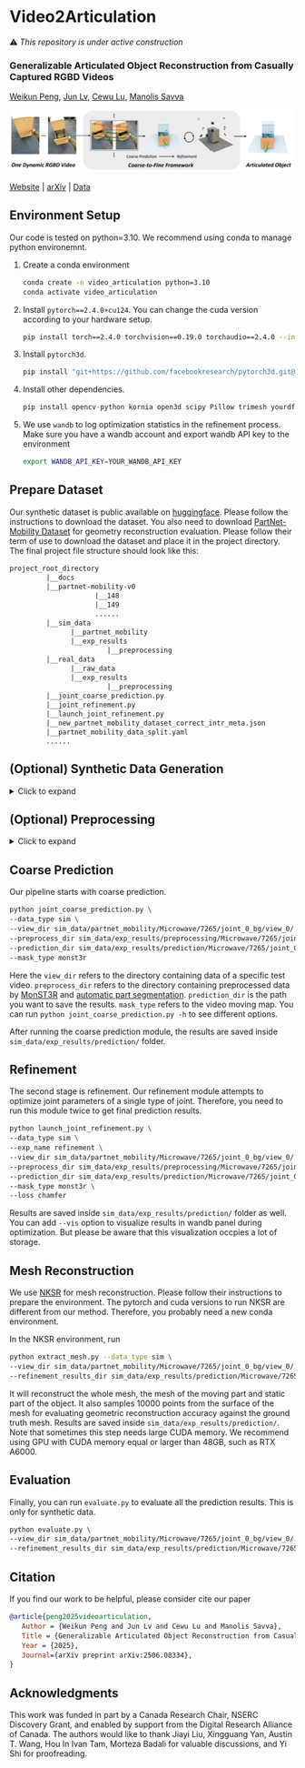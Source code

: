 # Video2Articulation

:warning: *This repository is under active construction*

### Generalizable Articulated Object Reconstruction from Casually Captured RGBD Videos
[Weikun Peng](https://www.linkedin.com/in/weikun-peng-7731281b4/), [Jun Lv](https://lyuj1998.github.io/), [Cewu Lu](https://www.mvig.org/), [Manolis Savva](https://msavva.github.io/)

![teaser](./docs/static/images/teaser.png)

[Website](https://3dlg-hcvc.github.io/video2articulation/) | [arXiv](https://arxiv.org/abs/2506.08334) | [Data](https://huggingface.co/datasets/3dlg-hcvc/video2articulation)

## Environment Setup
Our code is tested on python=3.10. We recommend using conda to manage python environemnt.

1. Create a conda environment
   ```bash
   conda create -n video_articulation python=3.10
   conda activate video_articulation
   ```
2. Install `pytorch==2.4.0+cu124`. You can change the cuda version according to your hardware setup.
   ```bash
   pip install torch==2.4.0 torchvision==0.19.0 torchaudio==2.4.0 --index-url https://download.pytorch.org/whl/cu124
   ```
3. Install `pytorch3d`.
   ```bash
   pip install "git+https://github.com/facebookresearch/pytorch3d.git@stable"
   ```
4. Install other dependencies.
   ```python
   pip install opencv-python kornia open3d scipy Pillow trimesh yourdfpy wandb
   ```
5. We use `wandb` to log optimization statistics in the refinement process. Make sure you have a wandb account and export wandb API key to the environment
   ```bash
   export WANDB_API_KEY=YOUR_WANDB_API_KEY
   ```

## Prepare Dataset
Our synthetic dataset is public available on [huggingface](https://huggingface.co/datasets/3dlg-hcvc/video2articulation). Please follow the instructions to download the dataset. You also need to download [PartNet-Mobility Dataset](https://sapien.ucsd.edu/downloads) for geometry reconstruction evaluation. Please follow their term of use to download the dataset and place it in the project directory. The final project file structure should look like this:
```
project_root_directory
         |__docs
         |__partnet-mobility-v0
                     |__148
                     |__149
                     ......
         |__sim_data
               |__partnet_mobility
               |__exp_results
                        |__preprocessing
         |__real_data
               |__raw_data
               |__exp_results
                        |__preprocessing
         |__joint_coarse_prediction.py
         |__joint_refinement.py
         |__launch_joint_refinement.py
         |__new_partnet_mobility_dataset_correct_intr_meta.json
         |__partnet_mobility_data_split.yaml
         ......
```

## (Optional) Synthetic Data Generation
<details>
<summary> Click to expand</summary>

We also provide the template for generating synthetic dataset. Note that not all synthetic data in our dataset are generated with exactly the same script and same parameters.
```bash
python render_interaction_sim.py
```

</details>

## (Optional) Preprocessing
<details>
<summary>Click to expand</summary>

This step will compute the video moving map with [MonST3R](https://github.com/Junyi42/monst3r) and video part segmentation with [automatic part segmentation](https://github.com/willipwk/AutoSeg-SAM2). For real data, we also scale the depth map with [PromptDA](https://github.com/DepthAnything/PromptDA) and mask out hands from the interaction video with [Grounded-SAM-2](https://github.com/IDEA-Research/Grounded-SAM-2). It's a computational intensive work to process all the test videos in our synthetic dataset. Therefore, you can download the preprocessed data on [huggingface](https://huggingface.co/datasets/3dlg-hcvc/video2articulation) to skip this step. Otherwise, please continue.

1. Update submodules
   ```bash
   git submodule init
   git submodule update
   ```

2. Compute video moving map with [MonST3R](https://github.com/Junyi42/monst3r)
   Follow the instruction in `monst3r` to prepare the environment. Inside the `monst3r` directory, run
   ```bash
   python demo.py \
   --input ../sim_data/partnet_mobility/Microwave/7265/joint_0_bg/view_0/sample_rgb/ \
   --output_dir ../sim_data/exp_results/preprocessing/Microwave/7265/joint_0_bg/view_0/ \
   --seq_name monst3r \
   --motion_mask_thresh 0.35
   ```
   You can change the `motion_mask_thresh` number to see different video moving map segmentation results. In our paper, we use 0.35.

3. Compute video part segmentation with [automatic part segmentation](https://github.com/willipwk/AutoSeg-SAM2)

   Follow the instruction in `AutoSeg-SAM2` to prepare the environment. Inside the `AutoSeg-SAM2` directory, run
   ```bash
   python auto-mask-batch.py \
   --video_path ../sim_data/partnet_mobility/Microwave/7265/joint_0_bg/view_0/rgb_reverse \
   --output_dir ../sim_data/exp_results/preprocessing/Microwave/7265/joint_0_bg/view_0/video_segment_reverse \
   --batch_size 10 \
   --detect_stride 5 \
   --level small \
   --pred_iou_thresh 0.9 \
   --stability_score_thresh 0.95 \
   ```
   Results are saved inside `{--output_dir}`.
   You can also visualize the results for debug purpose.
   ```bash
   python visulization.py \
   --video_path ../sim_data/partnet_mobility/Microwave/7265/joint_0_bg/view_0/rgb_reverse \
   --output_dir ../sim_data/exp_results/preprocessing/Microwave/7265/joint_0_bg/view_0/
   --level small
   ```

4. **Real Data Only**. Scale up original depth maps with [PromptDA](https://github.com/DepthAnything/PromptDA). In our paper, we use iPhone 12 pro to capture real data. The original depth map is in 192 $\times$ 256, which is a very low resolution. Naively scale up the depth map via bilinear interpolation will produce noisy depth map. Therefore, we leverage PromptDA to scale up the depth map with relatively high quality. Inside the `PromptDA/` directory, run
   ```bash
   python scale_depth.py \
   --image_dir ../real_data/raw_data/book/surface/keyframes/corrected_images/ \
   --depth_dir ../real_data/raw_data/book/surface/keyframes/depth/ \
   --save_dir ../real_data/exp_results/preprocessing/book/prompt_depth_surface

   python scale_depth.py \
   --image_dir ../real_data/raw_data/book/rgb/ \
   -depth_dir ../real_data/raw_data/book/depth/ \
   --save_dir ../real_data/exp_results/preprocessing/book/prompt_depth_video
   ```
5. **Real Data Only**. Mask out hands and arms in theinteraction video with [Grounded-SAM-2](https://github.com/IDEA-Research/Grounded-SAM-2). In our paper, we discard hand information from the input video. Inside the `Grounded-SAM-2/` directory, run
   ```bash
   python mask_hand.py \
   --video_frame_dir ../real_data/raw_data/book/rgb/ \
   --save_dir ../real_data/exp_results/preprocessing/book/hand_mask/
   ```
6. **Real Data Only**. Align camera coordinates of the video to the coordinate for object surface reconstruction. Theoretically, we can add the initial frame of the video to the set of images for surface reconstruction. In that case, we can unify the coordinate for surface reconstruction and interaction video without extra effort. However, in our paper we use [Polycam](https://poly.cam/) for surface reconstruction and [Record3D](https://record3d.app/) to record interaction video. Therefore, we need to align them with a few more steps. Here we adopt a very simple strategy. Since we have both RGB images and depth maps for surface reconstruction and interaction video, we just compute feature matching between the first video frame and images used for surface reconstruction. We use the image pair with most reliable matches and compute SE3 transformation between them. This provides the transformation from camera poses in the interaction video to the surface reconstruction coordinate.
   ```bash
   python align_surface_video.py \
   --view_dir real_data/raw_data/book/ \
   --preprocess_dir real_data/exp_results/preprocessing/book/
   ```


</details>

## Coarse Prediction
Our pipeline starts with coarse prediction.
```bash
python joint_coarse_prediction.py \
--data_type sim \
--view_dir sim_data/partnet_mobility/Microwave/7265/joint_0_bg/view_0/ \
--preprocess_dir sim_data/exp_results/preprocessing/Microwave/7265/joint_0_bg/view_0/ \
--prediction_dir sim_data/exp_results/prediction/Microwave/7265/joint_0_bg/view_0/ \
--mask_type monst3r
```
Here the `view_dir` refers to the directory containing data of a specific test video. `preprocess_dir` refers to the directory containing preprocessed data by [MonST3R](https://github.com/Junyi42/monst3r) and [automatic part segmentation](https://github.com/zrporz/AutoSeg-SAM2). `prediction_dir` is the path you want to save the results. `mask_type` refers to the video moving map. You can run `python joint_coarse_prediction.py -h` to see different options.

After running the coarse prediction module, the results are saved inside `sim_data/exp_results/prediction/` folder.

## Refinement
The second stage is refinement. Our refinement module attempts to optimize joint parameters of a single type of joint. Therefore, you need to run this module twice to get final prediction results.
```bash
python launch_joint_refinement.py \
--data_type sim \
--exp_name refinement \
--view_dir sim_data/partnet_mobility/Microwave/7265/joint_0_bg/view_0/ \
--preprocess_dir sim_data/exp_results/preprocessing/Microwave/7265/joint_0_bg/view_0/ \
--prediction_dir sim_data/exp_results/prediction/Microwave/7265/joint_0_bg/view_0/ \
--mask_type monst3r \
--loss chamfer
```
Results are saved inside `sim_data/exp_results/prediction/` folder as well. You can add `--vis` option to visualize results in wandb panel during optimization. But please be aware that this visualization occpies a lot of storage.

## Mesh Reconstruction
We use [NKSR](https://github.com/nv-tlabs/NKSR) for mesh reconstruction. Please follow their instructions to prepare the environment. The pytorch and cuda versions to run NKSR are different from our method. Therefore, you probably need a new conda environment.

In the NKSR environment, run
```bash
python extract_mesh.py --data_type sim \
--view_dir sim_data/partnet_mobility/Microwave/7265/joint_0_bg/view_0/ \ 
--refinement_results_dir sim_data/exp_results/prediction/Microwave/7265/joint_0_bg/view_0/refinement/monst3r/chamfer/0/
```
It will reconstruct the whole mesh, the mesh of the moving part and static part of the object. It also samples 10000 points from the surface of the mesh for evaluating geometric reconstruction accuracy against the ground truth mesh. Results are saved inside `sim_data/exp_results/prediction/`. Note that sometimes this step needs large CUDA memory. We recommend using GPU with CUDA memory equal or larger than 48GB, such as RTX A6000.

## Evaluation
Finally, you can run `evaluate.py` to evaluate all the prediction results. This is only for synthetic data.
```bash
python evaluate.py \
--view_dir sim_data/partnet_mobility/Microwave/7265/joint_0_bg/view_0/ \ 
--refinement_results_dir sim_data/exp_results/prediction/Microwave/7265/joint_0_bg/view_0/refinement/monst3r/chamfer/0/
```

## Citation
If you find our work to be helpful, please consider cite our paper
```bibtex
@article{peng2025videoarticulation,
   Author = {Weikun Peng and Jun Lv and Cewu Lu and Manolis Savva},
   Title = {Generalizable Articulated Object Reconstruction from Casually Captured RGBD Videos},
   Year = {2025},
   Journal={arXiv preprint arXiv:2506.08334},
}
```

## Acknowledgments
This work was funded in part by a Canada Research Chair, NSERC Discovery Grant, and enabled by support from the Digital Research Alliance of Canada. The authors would like to thank Jiayi Liu, Xingguang Yan, Austin T. Wang, Hou In Ivan Tam, Morteza Badali for valuable discussions, and Yi Shi for proofreading.